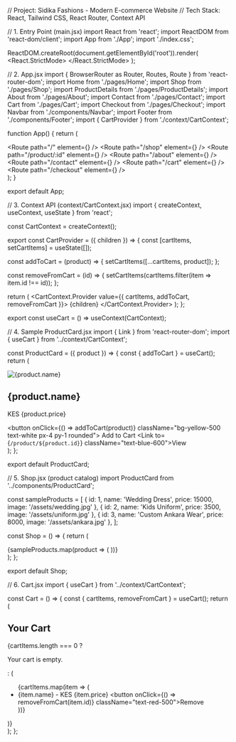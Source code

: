 // Project: Sidika Fashions - Modern E-commerce Website
// Tech Stack: React, Tailwind CSS, React Router, Context API

// 1. Entry Point (main.jsx)
import React from 'react';
import ReactDOM from 'react-dom/client';
import App from './App';
import './index.css';

ReactDOM.createRoot(document.getElementById('root')).render(
  <React.StrictMode>
    <App />
  </React.StrictMode>
);

// 2. App.jsx
import { BrowserRouter as Router, Routes, Route } from 'react-router-dom';
import Home from './pages/Home';
import Shop from './pages/Shop';
import ProductDetails from './pages/ProductDetails';
import About from './pages/About';
import Contact from './pages/Contact';
import Cart from './pages/Cart';
import Checkout from './pages/Checkout';
import Navbar from './components/Navbar';
import Footer from './components/Footer';
import { CartProvider } from './context/CartContext';

function App() {
  return (
    <CartProvider>
      <Router>
        <div className="min-h-screen flex flex-col">
          <Navbar />
          <main className="flex-grow">
            <Routes>
              <Route path="/" element={<Home />} />
              <Route path="/shop" element={<Shop />} />
              <Route path="/product/:id" element={<ProductDetails />} />
              <Route path="/about" element={<About />} />
              <Route path="/contact" element={<Contact />} />
              <Route path="/cart" element={<Cart />} />
              <Route path="/checkout" element={<Checkout />} />
            </Routes>
          </main>
          <Footer />
        </div>
      </Router>
    </CartProvider>
  );
}

export default App;

// 3. Context API (context/CartContext.jsx)
import { createContext, useContext, useState } from 'react';

const CartContext = createContext();

export const CartProvider = ({ children }) => {
  const [cartItems, setCartItems] = useState([]);

  const addToCart = (product) => {
    setCartItems([...cartItems, product]);
  };

  const removeFromCart = (id) => {
    setCartItems(cartItems.filter(item => item.id !== id));
  };

  return (
    <CartContext.Provider value={{ cartItems, addToCart, removeFromCart }}>
      {children}
    </CartContext.Provider>
  );
};

export const useCart = () => useContext(CartContext);

// 4. Sample ProductCard.jsx
import { Link } from 'react-router-dom';
import { useCart } from '../context/CartContext';

const ProductCard = ({ product }) => {
  const { addToCart } = useCart();
  return (
    <div className="border p-4 rounded-lg shadow hover:shadow-lg">
      <img src={product.image} alt={product.name} className="h-48 w-full object-cover mb-2" />
      <h2 className="text-lg font-bold">{product.name}</h2>
      <p className="text-gray-600">KES {product.price}</p>
      <div className="mt-2 flex gap-2">
        <button onClick={() => addToCart(product)} className="bg-yellow-500 text-white px-4 py-1 rounded">
          Add to Cart
        </button>
        <Link to={`/product/${product.id}`} className="text-blue-600">View</Link>
      </div>
    </div>
  );
};

export default ProductCard;

// 5. Shop.jsx (product catalog)
import ProductCard from '../components/ProductCard';

const sampleProducts = [
  { id: 1, name: 'Wedding Dress', price: 15000, image: '/assets/wedding.jpg' },
  { id: 2, name: 'Kids Uniform', price: 3500, image: '/assets/uniform.jpg' },
  { id: 3, name: 'Custom Ankara Wear', price: 8000, image: '/assets/ankara.jpg' },
];

const Shop = () => {
  return (
    <div className="p-8 grid grid-cols-1 md:grid-cols-3 gap-6">
      {sampleProducts.map(product => (
        <ProductCard key={product.id} product={product} />
      ))}
    </div>
  );
};

export default Shop;

// 6. Cart.jsx
import { useCart } from '../context/CartContext';

const Cart = () => {
  const { cartItems, removeFromCart } = useCart();
  return (
    <div className="p-6">
      <h2 className="text-2xl font-bold mb-4">Your Cart</h2>
      {cartItems.length === 0 ? <p>Your cart is empty.</p> : (
        <ul>
          {cartItems.map(item => (
            <li key={item.id} className="mb-2 flex justify-between items-center">
              <span>{item.name} - KES {item.price}</span>
              <button onClick={() => removeFromCart(item.id)} className="text-red-500">Remove</button>
            </li>
          ))}
        </ul>
      )}
    </div>
  );
};
